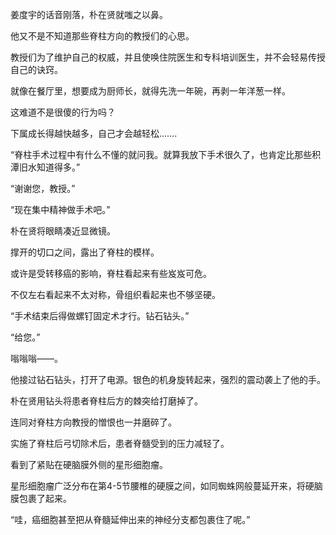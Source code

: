 姜度宇的话音刚落，朴在贤就嗤之以鼻。

他又不是不知道那些脊柱方向的教授们的心思。

教授们为了维护自己的权威，并且使唤住院医生和专科培训医生，并不会轻易传授自己的诀窍。

就像在餐厅里，想要成为厨师长，就得先洗一年碗，再剥一年洋葱一样。

这难道不是很傻的行为吗？

下属成长得越快越多，自己才会越轻松…….

“脊柱手术过程中有什么不懂的就问我。就算我放下手术很久了，也肯定比那些积潭旧水知道得多。”

“谢谢您，教授。”

“现在集中精神做手术吧。”

朴在贤将眼睛凑近显微镜。

撑开的切口之间，露出了脊柱的模样。

或许是受转移癌的影响，脊柱看起来有些岌岌可危。

不仅左右看起来不太对称，骨组织看起来也不够坚硬。

“手术结束后得做螺钉固定术才行。钻石钻头。”

“给您。”

嗡嗡嗡——。

他接过钻石钻头，打开了电源。银色的机身旋转起来，强烈的震动袭上了他的手。

朴在贤用钻头将患者脊柱后方的棘突给打磨掉了。

连同对脊柱方向教授的憎恨也一并磨碎了。

实施了脊柱后弓切除术后，患者脊髓受到的压力减轻了。

看到了紧贴在硬脑膜外侧的星形细胞瘤。

星形细胞瘤广泛分布在第4-5节腰椎的硬膜之间，如同蜘蛛网般蔓延开来，将硬脑膜包裹了起来。

“哇，癌细胞甚至把从脊髓延伸出来的神经分支都包裹住了呢。”